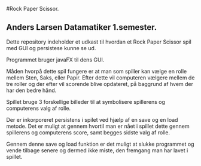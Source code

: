 #Rock Paper Scissor. 
## Anders Larsen Datamatiker 1.semester.  
Dette repository indeholder et udkast til hvordan et Rock Paper Scissor spil med GUI og persistese kunne se ud.

Programmet bruger javaFX til dens GUI.

Måden hvorpå dette spil fungere er at man som spiller kan vælge en rolle mellem Sten, Saks, eller Papir. 
Efter dette vil computeren vælgere mellem de tre roller og der efter vil scorende blive opdateret, 
på baggrund af hvem der har den bedre hånd.

Spillet bruge 3 forskellige billeder til at symbolisere spillerens og computerens valg af rolle.

Der er inkorporeret persistens i spilet ved hjælp af en save og en load metode. 
Det er muligt at gennem hvortil man er nået i spillet dette gennem spillerens og computerens score, 
samt begges sidste valg af rolle.

Gennem denne save og load funktion er det muligt at slukke programmet og vende tilbage senere og dermed ikke miste, 
den fremgang man har lavet i spillet. 

  
  
  